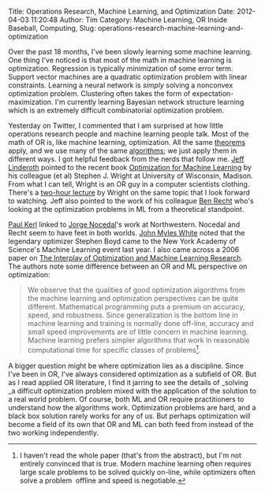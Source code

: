 Title: Operations Research, Machine Learning, and Optimization
Date: 2012-04-03 11:20:48
Author: Tim
Category: Machine Learning, OR Inside Baseball, Computing,
Slug: operations-research-machine-learning-and-optimization

Over the past 18 months, I've been slowly learning some machine learning. One thing I've noticed is that most of the math in machine learning is optimization. Regression is typically minimization of some error term. Support vector machines are a quadratic optimization problem with linear constraints. Learning a neural network is _simply_ solving a nonconvex optimization problem. Clustering often takes the form of expectation-maximization. I'm currently learning Bayesian network structure learning which is an extremely difficult combinatorial optimization problem.

Yesterday on Twitter, I commented that I am surprised at how little operations research people and machine learning people talk. Most of the math of OR is, like machine learning, optimization. All the same [theorems](http://en.wikipedia.org/wiki/Karush%E2%80%93Kuhn%E2%80%93Tucker_conditions) apply, and we use many of the same [algorithms](http://en.wikipedia.org/wiki/Newton%27s_method); we just apply them in different ways. I got helpful feedback from the nerds that follow me. [Jeff Linderoth](https://twitter.com/#!/jefflinderoth) pointed to the recent book [Optimization for Machine Learning](http://mitpress.mit.edu/catalog/item/default.asp?ttype=2&tid=12674) by his colleague (et al) Stephen J. Wright at University of Wisconsin, Madison. From what I can tell, Wright is an OR guy in a computer scientists clothing. There's a [two-hour lecture](http://videolectures.net/nips2010_wright_oaml/) by Wright on the same topic that I look forward to watching. Jeff also pointed to the work of his colleague [Ben Recht](http://pages.cs.wisc.edu/~brecht/publications.html) who's looking at the optimization problems in ML from a theoretical standpoint. 

[Paul Kerl](https://twitter.com/#!/pykpyk) linked to [Jorge Nocedal](http://users.eecs.northwestern.edu/~nocedal/publications.html)'s work at Northwestern. Nocedal and Recht seem to have feet in both worlds. [John Myles White](https://twitter.com/johnmyleswhite) noted that the legendary optimizer Stephen Boyd came to the New York Academy of Science's Machine Learning event last year. I also came across a 2006 paper on [The Interplay of Optimization and Machine Learning Research](http://jmlr.csail.mit.edu/papers/volume7/MLOPT-intro06a/MLOPT-intro06a.pdf). The authors note some difference between an OR and ML perspective on optimization:

> We observe that the qualities of good optimization algorithms from the machine learning and optimization perspectives can be quite different. Mathematical programming puts a premium on accuracy, speed, and robustness. Since generalization is the bottom line in machine learning and training is normally done off-line, accuracy and small speed improvements are of little concern in machine learning. Machine learning prefers simpler algorithms that work in reasonable computational time for speciﬁc classes of problems[^1optimization].

A bigger question might be where optimization lies as a discipline. Since I've been in OR, I've always considered optimization as a subfield of OR. But as I read applied OR literature, I find it jarring to see the details of _solving _a difficult optimization problem mixed with the application of the solution to a real world problem. Of course, both ML and OR require practitioners to understand how the algorithms work. Optimization problems are hard, and a black box solution rarely works for any of us. But perhaps optimization will become a field of its own that OR and ML can both feed from instead of the two working independently.

[^1optimization]: I haven't read the whole paper (that's from the abstract), but I'm not entirely convinced that is true. Modern machine learning often requires large scale problems to be solved quickly on-line, while optimizers often solve a problem  offline and speed is negotiable.
